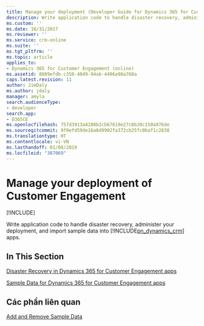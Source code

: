 ```yaml
---
title: Manage your deployment (Developer Guide for Dynamics 365 for Customer Engagement apps) | MicrosoftDocs
description: Write application code to handle disaster recovery, administer your deployment, and import sample data.
ms.custom: ''
ms.date: 10/31/2017
ms.reviewer: ''
ms.service: crm-online
ms.suite: ''
ms.tgt_pltfrm: ''
ms.topic: article
applies_to:
- Dynamics 365 for Customer Engagement (online)
ms.assetid: 8089efdb-c358-4049-94ab-4496a98a768a
caps.latest.revision: 11
author: JimDaly
ms.author: jdaly
manager: amyla
search.audienceType:
- developer
search.app:
- D365CE
ms.openlocfilehash: 757d3913a4280b2cb67619e27c8b20c150a976de
ms.sourcegitcommit: 9f0efd59de16a6d9902fa372cb25fc0baf1c2838
ms.translationtype: HT
ms.contentlocale: vi-VN
ms.lasthandoff: 01/08/2019
ms.locfileid: "387069"
---
```

# <a name="manage-your-deployment-of-customer-engagement"></a>Manage your deployment of Customer Engagement

[!INCLUDE[](../includes/cc_applies_to_update_9_0_0.md)]

Write application code to handle disaster recovery, administer your deployment, and import sample data into [!INCLUDE[pn_dynamics_crm](../includes/pn-dynamics-crm.md)] apps.  
  
## <a name="in-this-section"></a>In This Section  
 [Disaster Recovery in Dynamics 365 for Customer Engagement apps](disaster-recovery-online-customer-engagement.md)  
  
 [Sample Data for Dynamics 365 for Customer Engagement apps](sample-data.md)  
  
## <a name="related-sections"></a>Các phần liên quan  
 [Add and Remove Sample Data](../admin/add-remove-sample-data.md)
